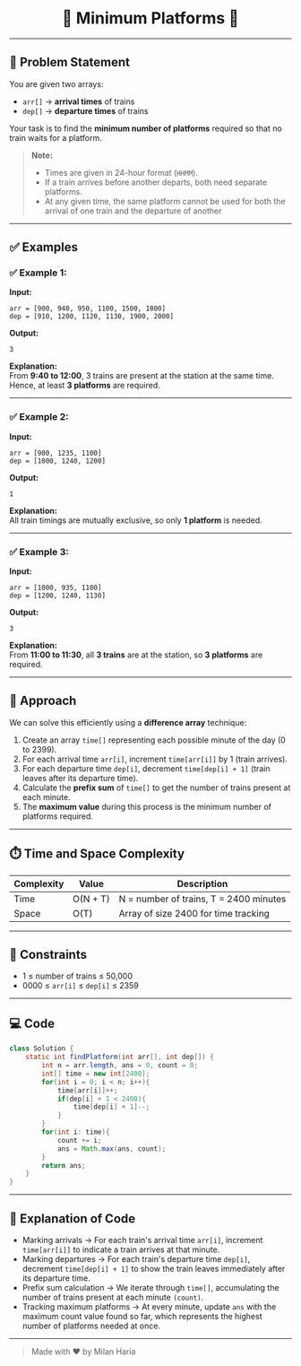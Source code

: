 <h1 align="center">🚉 Minimum Platforms 🚉</h1>

---

## 📝 Problem Statement

You are given two arrays:  
- `arr[]` → **arrival times** of trains  
- `dep[]` → **departure times** of trains  

Your task is to find the **minimum number of platforms** required so that no train waits for a platform.

> **Note:**  
> - Times are given in 24-hour format (`HHMM`).  
> - If a train arrives before another departs, both need separate platforms.
> - At any given time, the same platform cannot be used for both the arrival of one train and the departure of another

---

## ✅ Examples

### ✅ Example 1:

**Input:**
```
arr = [900, 940, 950, 1100, 1500, 1800]
dep = [910, 1200, 1120, 1130, 1900, 2000]
```

**Output:**
```
3
```

**Explanation:**  
From **9:40 to 12:00**, 3 trains are present at the station at the same time. Hence, at least **3 platforms** are required.

---

### ✅ Example 2:

**Input:**
```
arr = [900, 1235, 1100]
dep = [1000, 1240, 1200]
```

**Output:**
```
1
```

**Explanation:**  
All train timings are mutually exclusive, so only **1 platform** is needed.

---

### ✅ Example 3:

**Input:**
```
arr = [1000, 935, 1100]
dep = [1200, 1240, 1130]
```

**Output:**
```
3
```

**Explanation:**  
From **11:00 to 11:30**, all **3 trains** are at the station, so **3 platforms** are required.

---

## 🧠 Approach

We can solve this efficiently using a **difference array** technique:

1. Create an array `time[]` representing each possible minute of the day (0 to 2399).
2. For each arrival time `arr[i]`, increment `time[arr[i]]` by 1 (train arrives).
3. For each departure time `dep[i]`, decrement `time[dep[i] + 1]` (train leaves after its departure time).
4. Calculate the **prefix sum** of `time[]` to get the number of trains present at each minute.
5. The **maximum value** during this process is the minimum number of platforms required.

---

## ⏱️ Time and Space Complexity

| Complexity | Value        | Description                           |
|------------|-------------|---------------------------------------|
| Time       | O(N + T)    | N = number of trains, T = 2400 minutes |
| Space      | O(T)        | Array of size 2400 for time tracking   |

---

## 🎯 Constraints

- 1 ≤ number of trains ≤ 50,000  
- 0000 ≤ `arr[i]` ≤ `dep[i]` ≤ 2359  

---

## 💻 Code

```java
class Solution {
    static int findPlatform(int arr[], int dep[]) {
        int n = arr.length, ans = 0, count = 0;
        int[] time = new int[2400];
        for(int i = 0; i < n; i++){
            time[arr[i]]++;
            if(dep[i] + 1 < 2400){
                time[dep[i] + 1]--;
            }
        }
        for(int i: time){
            count += i;
            ans = Math.max(ans, count);
        }
        return ans;
    }
}
```

---

## 📝 Explanation of Code

- Marking arrivals → For each train's arrival time `arr[i]`, increment `time[arr[i]]` to indicate a train arrives at that minute.
- Marking departures → For each train's departure time `dep[i]`, decrement `time[dep[i] + 1]` to show the train leaves immediately after its departure time.
- Prefix sum calculation → We iterate through `time[]`, accumulating the number of trains present at each minute `(count)`.
- Tracking maximum platforms → At every minute, update `ans` with the maximum count value found so far, which represents the highest number of platforms needed at once.

---

> Made with ❤️ by Milan Haria
